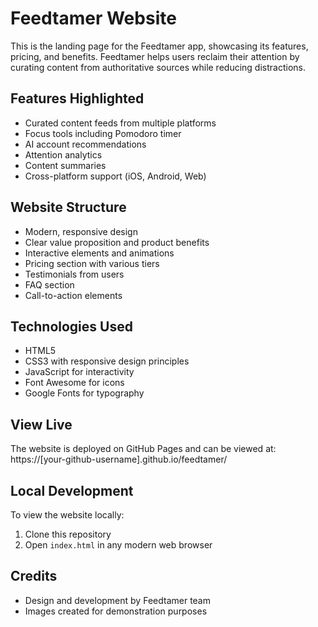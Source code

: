 # Feedtamer Website

This is the landing page for the Feedtamer app, showcasing its features, pricing, and benefits. Feedtamer helps users reclaim their attention by curating content from authoritative sources while reducing distractions.

## Features Highlighted

- Curated content feeds from multiple platforms
- Focus tools including Pomodoro timer
- AI account recommendations
- Attention analytics
- Content summaries
- Cross-platform support (iOS, Android, Web)

## Website Structure

- Modern, responsive design
- Clear value proposition and product benefits
- Interactive elements and animations
- Pricing section with various tiers
- Testimonials from users
- FAQ section
- Call-to-action elements

## Technologies Used

- HTML5
- CSS3 with responsive design principles
- JavaScript for interactivity
- Font Awesome for icons
- Google Fonts for typography

## View Live

The website is deployed on GitHub Pages and can be viewed at: https://[your-github-username].github.io/feedtamer/

## Local Development

To view the website locally:

1. Clone this repository
2. Open `index.html` in any modern web browser

## Credits

- Design and development by Feedtamer team
- Images created for demonstration purposes
